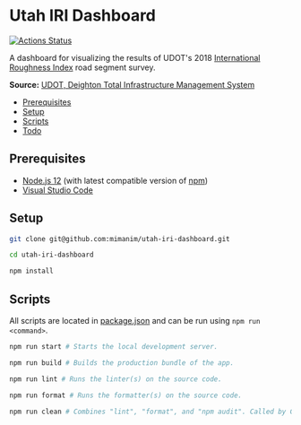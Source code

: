 # Utah IRI Dashboard

[![Actions Status](https://github.com/mimanim/utah-iri-dashboard/workflows/build-test/badge.svg)](https://github.com/mimanim/utah-iri-dashboard/actions)

A dashboard for visualizing the results of UDOT's 2018 [International Roughness Index](https://en.wikipedia.org/wiki/International_roughness_index) road segment survey.

**Source:** [UDOT, Deighton Total Infrastructure Management System](https://digitaldelivery.udot.utah.gov/datasets/9a7f3dfbda7f4921a71154eae6bac867_0?orderBy=Field14&orderByAsc=false)

- [Prerequisites](#prerequisites)
- [Setup](#setup)
- [Scripts](#scripts)
- [Todo](#todo)

## Prerequisites

- [Node.js 12](https://nodejs.org/en/) (with latest compatible version of [npm](https://docs.npmjs.com/cli/))
- [Visual Studio Code](https://code.visualstudio.com/)

## Setup

```sh
git clone git@github.com:mimanim/utah-iri-dashboard.git
```

```sh
cd utah-iri-dashboard
```

```sh
npm install
```

## Scripts

All scripts are located in [package.json](./package.json) and can be run using `npm run <command>`.

```sh
npm run start # Starts the local development server.
```

```sh
npm run build # Builds the production bundle of the app.
```

```sh
npm run lint # Runs the linter(s) on the source code.
```

```sh
npm run format # Runs the formatter(s) on the source code.
```

```sh
npm run clean # Combines "lint", "format", and "npm audit". Called by GitHub Actions on main branch.
```
